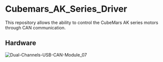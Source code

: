 # Cubemars_AK_Series_Driver

This repository allows the ability to control the CubeMars AK series motors through CAN communication.

## Hardware 
![Dual-Channels-USB-CAN-Module_07](https://github.com/i7corey3/Cubemars_AK_Series_Driver/assets/123010965/9aeab420-a853-4aa2-ade6-f51e29726b00)
